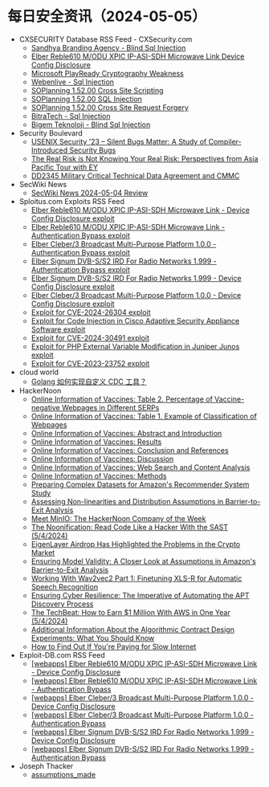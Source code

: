 # 每日安全资讯（2024-05-05）

- CXSECURITY Database RSS Feed - CXSecurity.com
  - [Sandhya Branding Agency - Blind Sql Injection](https://cxsecurity.com/issue/WLB-2024050013)
  - [Elber Reble610 M/ODU XPIC IP-ASI-SDH Microwave Link Device Config Disclosure](https://cxsecurity.com/issue/WLB-2024050012)
  - [Microsoft PlayReady Cryptography Weakness](https://cxsecurity.com/issue/WLB-2024050011)
  - [Webenlive - Sql Injection](https://cxsecurity.com/issue/WLB-2024050010)
  - [SOPlanning 1.52.00 Cross Site Scripting](https://cxsecurity.com/issue/WLB-2024050009)
  - [SOPlanning 1.52.00 SQL Injection](https://cxsecurity.com/issue/WLB-2024050008)
  - [SOPlanning 1.52.00 Cross Site Request Forgery](https://cxsecurity.com/issue/WLB-2024050007)
  - [BitraTech - Sql Injection](https://cxsecurity.com/issue/WLB-2024050006)
  - [Bigem Teknoloji - Blind Sql Injection](https://cxsecurity.com/issue/WLB-2024050005)
- Security Boulevard
  - [USENIX Security ’23 – Silent Bugs Matter: A Study of Compiler-Introduced Security Bugs](https://securityboulevard.com/2024/05/usenix-security-23-silent-bugs-matter-a-study-of-compiler-introduced-security-bugs/)
  - [The Real Risk is Not Knowing Your Real Risk: Perspectives from Asia Pacific Tour with EY](https://securityboulevard.com/2024/05/the-real-risk-is-not-knowing-your-real-risk-perspectives-from-asia-pacific-tour-with-ey/)
  - [DD2345 Military Critical Technical Data Agreement and CMMC](https://securityboulevard.com/2024/05/dd2345-military-critical-technical-data-agreement-and-cmmc/)
- SecWiki News
  - [SecWiki News 2024-05-04 Review](http://www.sec-wiki.com/?2024-05-04)
- Sploitus.com Exploits RSS Feed
  - [Elber Reble610 M/ODU XPIC IP-ASI-SDH Microwave Link - Device Config Disclosure exploit](https://sploitus.com/exploit?id=EDB-ID:52007&utm_source=rss&utm_medium=rss)
  - [Elber Reble610 M/ODU XPIC IP-ASI-SDH Microwave Link - Authentication Bypass exploit](https://sploitus.com/exploit?id=EDB-ID:52006&utm_source=rss&utm_medium=rss)
  - [Elber Cleber/3 Broadcast Multi-Purpose Platform 1.0.0 - Authentication Bypass exploit](https://sploitus.com/exploit?id=EDB-ID:52004&utm_source=rss&utm_medium=rss)
  - [Elber Signum DVB-S/S2 IRD For Radio Networks 1.999 - Authentication Bypass exploit](https://sploitus.com/exploit?id=EDB-ID:52002&utm_source=rss&utm_medium=rss)
  - [Elber Signum DVB-S/S2 IRD For Radio Networks 1.999 - Device Config Disclosure exploit](https://sploitus.com/exploit?id=EDB-ID:52003&utm_source=rss&utm_medium=rss)
  - [Elber Cleber/3 Broadcast Multi-Purpose Platform 1.0.0 - Device Config Disclosure exploit](https://sploitus.com/exploit?id=EDB-ID:52005&utm_source=rss&utm_medium=rss)
  - [Exploit for CVE-2024-26304 exploit](https://sploitus.com/exploit?id=3E920B09-97E6-5569-88B5-5E0C465FAAFC&utm_source=rss&utm_medium=rss)
  - [Exploit for Code Injection in Cisco Adaptive Security Appliance Software exploit](https://sploitus.com/exploit?id=F62B64EF-0569-56BF-8FB8-62973F5AC7F8&utm_source=rss&utm_medium=rss)
  - [Exploit for CVE-2024-30491 exploit](https://sploitus.com/exploit?id=ECFB207B-A986-5012-AF23-1B4B78BE7CAE&utm_source=rss&utm_medium=rss)
  - [Exploit for PHP External Variable Modification in Juniper Junos exploit](https://sploitus.com/exploit?id=427AC668-E4DA-5FEF-9D72-F12A19BF6221&utm_source=rss&utm_medium=rss)
  - [Exploit for CVE-2023-23752 exploit](https://sploitus.com/exploit?id=A4A28AC0-5004-5770-8AA4-985407AC170D&utm_source=rss&utm_medium=rss)
- cloud world
  - [Golang 如何实现自定义 CDC 工具？](https://cloudsjhan.github.io/2024/05/04/Golang-%E5%A6%82%E4%BD%95%E5%AE%9E%E7%8E%B0%E8%87%AA%E5%AE%9A%E4%B9%89-CDC-%E5%B7%A5%E5%85%B7%EF%BC%9F/)
- HackerNoon
  - [Online Information of Vaccines: Table 2. Percentage of Vaccine-negative Webpages in Different SERPs](https://hackernoon.com/online-information-of-vaccines-table-2-percentage-of-vaccine-negative-webpages-in-different-serps?source=rss)
  - [Online Information of Vaccines: Table 1. Example of Classification of Webpages](https://hackernoon.com/online-information-of-vaccines-table-1-example-of-classification-of-webpages?source=rss)
  - [Online Information of Vaccines: Abstract and Introduction](https://hackernoon.com/online-information-of-vaccines-abstract-and-introduction?source=rss)
  - [Online Information of Vaccines: Results](https://hackernoon.com/online-information-of-vaccines-results?source=rss)
  - [Online Information of Vaccines: Conclusion and References](https://hackernoon.com/online-information-of-vaccines-conclusion-and-references?source=rss)
  - [Online Information of Vaccines: Discussion](https://hackernoon.com/online-information-of-vaccines-discussion?source=rss)
  - [Online Information of Vaccines: Web Search and Content Analysis](https://hackernoon.com/online-information-of-vaccines-web-search-and-content-analysis?source=rss)
  - [Online Information of Vaccines: Methods](https://hackernoon.com/online-information-of-vaccines-methods?source=rss)
  - [Preparing Complex Datasets for Amazon's Recommender System Study](https://hackernoon.com/preparing-complex-datasets-for-amazons-recommender-system-study?source=rss)
  - [Assessing Non-linearities and Distribution Assumptions in Barrier-to-Exit Analysis](https://hackernoon.com/assessing-non-linearities-and-distribution-assumptions-in-barrier-to-exit-analysis?source=rss)
  - [Meet MinIO: The HackerNoon Company of the Week](https://hackernoon.com/meet-minio-the-hackernoon-company-of-the-week?source=rss)
  - [The Noonification: Read Code Like a Hacker With the SAST (5/4/2024)](https://hackernoon.com/5-4-2024-noonification?source=rss)
  - [EigenLayer Airdrop Has Highlighted the Problems in the Crypto Market](https://hackernoon.com/eigenlayer-airdrop-has-highlighted-the-problems-in-the-crypto-market?source=rss)
  - [Ensuring Model Validity: A Closer Look at Assumptions in Amazon's Barrier-to-Exit Analysis](https://hackernoon.com/ensuring-model-validity-a-closer-look-at-assumptions-in-amazons-barrier-to-exit-analysis?source=rss)
  - [Working With Wav2vec2 Part 1: Finetuning XLS-R for Automatic Speech Recognition](https://hackernoon.com/working-with-wav2vec2-part-1-finetuning-xls-r-for-automatic-speech-recognition?source=rss)
  - [Ensuring Cyber Resilience: The Imperative of Automating the APT Discovery Process](https://hackernoon.com/ensuring-cyber-resilience-the-imperative-of-automating-the-apt-discovery-process?source=rss)
  - [The TechBeat: How to Earn $1 Million With AWS in One Year (5/4/2024)](https://hackernoon.com/5-4-2024-techbeat?source=rss)
  - [Additional Information About the Algorithmic Contract Design Experiments: What You Should Know](https://hackernoon.com/additional-information-about-the-algorithmic-contract-design-experiments-what-you-should-know?source=rss)
  - [How to Find Out If You're Paying for Slow Internet](https://hackernoon.com/how-to-find-out-if-youre-paying-for-slow-internet?source=rss)
- Exploit-DB.com RSS Feed
  - [[webapps] Elber Reble610 M/ODU XPIC IP-ASI-SDH Microwave Link - Device Config Disclosure](https://www.exploit-db.com/exploits/52007)
  - [[webapps] Elber Reble610 M/ODU XPIC IP-ASI-SDH Microwave Link - Authentication Bypass](https://www.exploit-db.com/exploits/52006)
  - [[webapps] Elber Cleber/3 Broadcast Multi-Purpose Platform 1.0.0 - Device Config Disclosure](https://www.exploit-db.com/exploits/52005)
  - [[webapps] Elber Cleber/3 Broadcast Multi-Purpose Platform 1.0.0 - Authentication Bypass](https://www.exploit-db.com/exploits/52004)
  - [[webapps] Elber Signum DVB-S/S2 IRD For Radio Networks 1.999 - Device Config Disclosure](https://www.exploit-db.com/exploits/52003)
  - [[webapps] Elber Signum DVB-S/S2 IRD For Radio Networks 1.999 - Authentication Bypass](https://www.exploit-db.com/exploits/52002)
- Joseph Thacker
  - [assumptions_made](http://josephthacker.com/ai/2024/05/04/introducing-assumptions-made-for-ai-agents.html)
